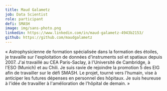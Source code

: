 ```yaml
---
title: Maud Galametz
job: Data Scientist
role: participant
defi: SMASH
image: img/sans-photo.png
linkedin: https://www.linkedin.com/in/maud-galametz-4943b2153/
github: https://github.com/maudgalametz
---
```

« Astrophysicienne de formation spécialisée dans la formation des étoiles, je travaille sur l'exploitation de données d'instruments sol et spatiaux depuis 2007. J'ai travaillé au CEA Paris-Saclay, à l'Université de Cambridge, à l'ESO (Munich) et au Chili. Je suis ravie de rejoindre la promotion 5 des EIG afin de travailler sur le défi SMASH. Le projet, tourné vers l'humain, vise à anticiper les futures dépenses en personnel des hôpitaux. Je suis heureuse à l'idée de travailler à l'amélioration de l'hôpital de demain. »